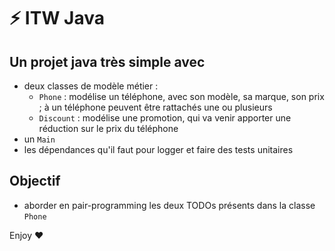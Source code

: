 # ⚡️ ITW Java


## Un projet java très simple avec
  - deux classes de modèle métier :
    - `Phone` : modélise un téléphone, avec son modèle, sa marque, son prix ; à un téléphone peuvent être rattachés une ou plusieurs
    - `Discount` : modélise une promotion, qui va venir apporter une réduction sur le prix du téléphone
  - un `Main`
  - les dépendances qu'il faut pour logger et faire des tests unitaires

## Objectif
  - aborder en pair-programming les deux TODOs présents dans la classe `Phone`

Enjoy ❤
